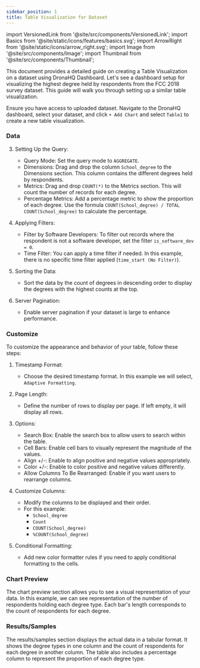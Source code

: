 ```yaml
---
sidebar_position: 1
title: Table Visualization for Dataset
---
```


import VersionedLink from '@site/src/components/VersionedLink'; 
import Basics from '@site/static/icons/features/basics.svg'; 
import ArrowRight from '@site/static/icons/arrow_right.svg'; 
import Image from '@site/src/components/Image'; 
import Thumbnail from '@site/src/components/Thumbnail';

This document provides a detailed guide on creating a Table Visualization on a dataset using DronaHQ Dashboard. Let's see a dashboard setup for visualizing the highest degree held by respondents from the FCC 2018 survey dataset. This guide will walk you through setting up a similar table visualization.



Ensure you have access to uploaded dataset. Navigate to the DronaHQ dashboard, select your dataset, and click `+ Add Chart` and select `Table1` to create a new table visualization.



### Data

3. Setting Up the Query:
    - Query Mode: Set the query mode to `AGGREGATE`.
    - Dimensions: Drag and drop the column `School_degree` to the Dimensions section. This column contains the different degrees held by respondents.
    - Metrics: Drag and drop `COUNT(*)` to the Metrics section. This will count the number of records for each degree.
    - Percentage Metrics: Add a percentage metric to show the proportion of each degree. Use the formula `COUNT(School_degree) / TOTAL COUNT(School_degree)` to calculate the percentage.

4. Applying Filters:
    - Filter by Software Developers: To filter out records where the respondent is not a software developer, set the filter `is_software_dev = 0`.
    - Time Filter: You can apply a time filter if needed. In this example, there is no specific time filter applied (`time_start (No Filter)`).

5. Sorting the Data:
    - Sort the data by the count of degrees in descending order to display the degrees with the highest counts at the top.

6. Server Pagination:
    - Enable server pagination if your dataset is large to enhance performance.



### Customize

To customize the appearance and behavior of your table, follow these steps:

1. Timestamp Format:
    - Choose the desired timestamp format. In this example we will select, `Adaptive Formatting`.

2. Page Length:
    - Define the number of rows to display per page. If left empty, it will display all rows.

3. Options:
    - Search Box: Enable the search box to allow users to search within the table.
    - Cell Bars: Enable cell bars to visually represent the magnitude of the values.
    - Align +/-: Enable to align positive and negative values appropriately.
    - Color +/-: Enable to color positive and negative values differently.
    - Allow Columns To Be Rearranged: Enable if you want users to rearrange columns.

4. Customize Columns:
    - Modify the columns to be displayed and their order.
    - For this example:
        - `School_degree`
        - `Count`
        - `COUNT(School_degree)`
        - `%COUNT(School_degree)`

5. Conditional Formatting:
    - Add new color formatter rules if you need to apply conditional formatting to the cells.



### Chart Preview

The chart preview section allows you to see a visual representation of your data. In this example, we can see representation of the number of respondents holding each degree type. Each bar's length corresponds to the count of respondents for each degree.



### Results/Samples

The results/samples section displays the actual data in a tabular format. It shows the degree types in one column and the count of respondents for each degree in another column. The table also includes a percentage column to represent the proportion of each degree type.


